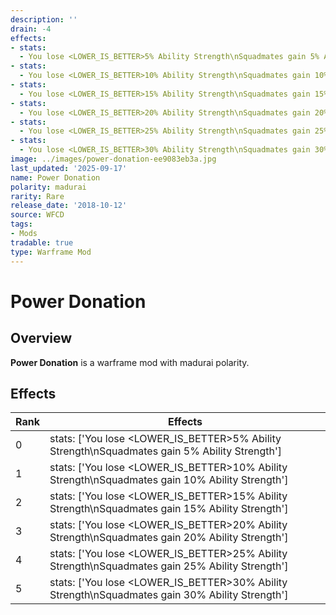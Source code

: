 ```yaml
---
description: ''
drain: -4
effects:
- stats:
  - You lose <LOWER_IS_BETTER>5% Ability Strength\nSquadmates gain 5% Ability Strength
- stats:
  - You lose <LOWER_IS_BETTER>10% Ability Strength\nSquadmates gain 10% Ability Strength
- stats:
  - You lose <LOWER_IS_BETTER>15% Ability Strength\nSquadmates gain 15% Ability Strength
- stats:
  - You lose <LOWER_IS_BETTER>20% Ability Strength\nSquadmates gain 20% Ability Strength
- stats:
  - You lose <LOWER_IS_BETTER>25% Ability Strength\nSquadmates gain 25% Ability Strength
- stats:
  - You lose <LOWER_IS_BETTER>30% Ability Strength\nSquadmates gain 30% Ability Strength
image: ../images/power-donation-ee9083eb3a.jpg
last_updated: '2025-09-17'
name: Power Donation
polarity: madurai
rarity: Rare
release_date: '2018-10-12'
source: WFCD
tags:
- Mods
tradable: true
type: Warframe Mod
---
```


# Power Donation

## Overview

**Power Donation** is a warframe mod with madurai polarity.

## Effects

| Rank | Effects |
|------|----------|
| 0 | stats: ['You lose <LOWER_IS_BETTER>5% Ability Strength\\nSquadmates gain 5% Ability Strength'] |
| 1 | stats: ['You lose <LOWER_IS_BETTER>10% Ability Strength\\nSquadmates gain 10% Ability Strength'] |
| 2 | stats: ['You lose <LOWER_IS_BETTER>15% Ability Strength\\nSquadmates gain 15% Ability Strength'] |
| 3 | stats: ['You lose <LOWER_IS_BETTER>20% Ability Strength\\nSquadmates gain 20% Ability Strength'] |
| 4 | stats: ['You lose <LOWER_IS_BETTER>25% Ability Strength\\nSquadmates gain 25% Ability Strength'] |
| 5 | stats: ['You lose <LOWER_IS_BETTER>30% Ability Strength\\nSquadmates gain 30% Ability Strength'] |

